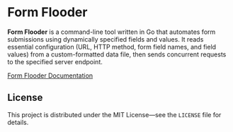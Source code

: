 <!DOCTYPE html>
<html lang="en">
<body>

<h1 id="form-flooder">Form Flooder</h1>
<p><strong>Form Flooder</strong> is a command-line tool written in Go that automates form submissions using dynamically specified fields and values. 
It reads essential configuration (URL, HTTP method, form field names, and field values) from a custom-formatted data file, then sends concurrent requests 
to the specified server endpoint.</p>

<a href="https://tyler-laudenslager.github.io/form-flooder/">Form Flooder Documentation</a>

<h2 id="license">License</h2>
<p>This project is distributed under the MIT License—see the <code>LICENSE</code> file for details.</p>

</body>
</html>
